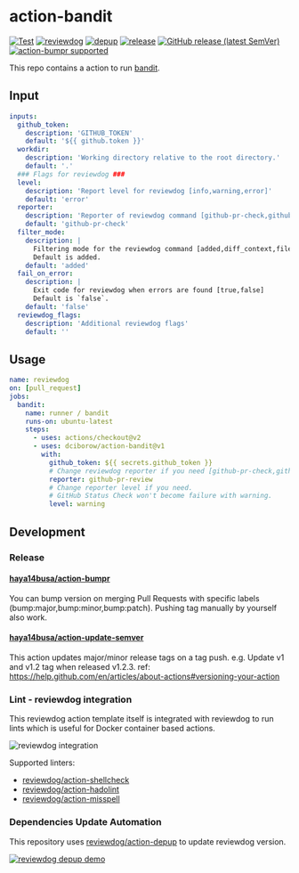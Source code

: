 # action-bandit
[![Test](https://github.com/dciborow/action-bandit/workflows/Test/badge.svg)](https://github.com/dciborow/action-bandit/actions?query=workflow%3ATest)
[![reviewdog](https://github.com/dciborow/action-bandit/workflows/reviewdog/badge.svg)](https://github.com/dciborow/action-bandit/actions?query=workflow%3Areviewdog)
[![depup](https://github.com/dciborow/action-bandit/workflows/depup/badge.svg)](https://github.com/dciborow/action-bandit/actions?query=workflow%3Adepup)
[![release](https://github.com/dciborow/action-bandit/workflows/release/badge.svg)](https://github.com/dciborow/action-bandit/actions?query=workflow%3Arelease)
[![GitHub release (latest SemVer)](https://img.shields.io/github/v/release/dciborow/action-bandit?logo=github&sort=semver)](https://github.com/dciborow/action-bandit/releases)
[![action-bumpr supported](https://img.shields.io/badge/bumpr-supported-ff69b4?logo=github&link=https://github.com/haya14busa/action-bumpr)](https://github.com/haya14busa/action-bumpr)

This repo contains a action to run [bandit](https://pypi.org/project/bandit).

## Input

```yaml
inputs:
  github_token:
    description: 'GITHUB_TOKEN'
    default: '${{ github.token }}'
  workdir:
    description: 'Working directory relative to the root directory.'
    default: '.'
  ### Flags for reviewdog ###
  level:
    description: 'Report level for reviewdog [info,warning,error]'
    default: 'error'
  reporter:
    description: 'Reporter of reviewdog command [github-pr-check,github-check,github-pr-review].'
    default: 'github-pr-check'
  filter_mode:
    description: |
      Filtering mode for the reviewdog command [added,diff_context,file,nofilter].
      Default is added.
    default: 'added'
  fail_on_error:
    description: |
      Exit code for reviewdog when errors are found [true,false]
      Default is `false`.
    default: 'false'
  reviewdog_flags:
    description: 'Additional reviewdog flags'
    default: ''
```

## Usage

```yaml
name: reviewdog
on: [pull_request]
jobs:
  bandit:
    name: runner / bandit
    runs-on: ubuntu-latest
    steps:
      - uses: actions/checkout@v2
      - uses: dciborow/action-bandit@v1
        with:
          github_token: ${{ secrets.github_token }}
          # Change reviewdog reporter if you need [github-pr-check,github-check,github-pr-review].
          reporter: github-pr-review
          # Change reporter level if you need.
          # GitHub Status Check won't become failure with warning.
          level: warning
```

## Development

### Release

#### [haya14busa/action-bumpr](https://github.com/haya14busa/action-bumpr)
You can bump version on merging Pull Requests with specific labels (bump:major,bump:minor,bump:patch).
Pushing tag manually by yourself also work.

#### [haya14busa/action-update-semver](https://github.com/haya14busa/action-update-semver)

This action updates major/minor release tags on a tag push. e.g. Update v1 and v1.2 tag when released v1.2.3.
ref: https://help.github.com/en/articles/about-actions#versioning-your-action

### Lint - reviewdog integration

This reviewdog action template itself is integrated with reviewdog to run lints
which is useful for Docker container based actions.

![reviewdog integration](https://user-images.githubusercontent.com/3797062/72735107-7fbb9600-3bde-11ea-8087-12af76e7ee6f.png)

Supported linters:

- [reviewdog/action-shellcheck](https://github.com/reviewdog/action-shellcheck)
- [reviewdog/action-hadolint](https://github.com/reviewdog/action-hadolint)
- [reviewdog/action-misspell](https://github.com/reviewdog/action-misspell)

### Dependencies Update Automation
This repository uses [reviewdog/action-depup](https://github.com/reviewdog/action-depup) to update
reviewdog version.

[![reviewdog depup demo](https://user-images.githubusercontent.com/3797062/73154254-170e7500-411a-11ea-8211-912e9de7c936.png)](https://github.com/reviewdog/action-template/pull/6)
